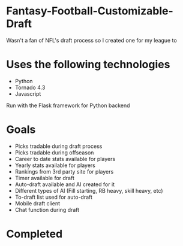 # Fantasy-Football-Customizable-Draft
Wasn't a fan of NFL's draft process so I created one for my league to 


# Uses the following technologies
* Python
 * Tornado 4.3
* Javascript


Run with the Flask framework for Python backend

# Goals
* Picks tradable during draft process
* Picks tradable during offseason
* Career to date stats available for players
* Yearly stats available for players
* Rankings from 3rd party site for players
* Timer available for draft
 * Auto-draft available and AI created for it
  * Different types of AI (Fill starting, RB heavy, skill heavy, etc)
* To-draft list used for auto-draft
* Mobile draft client
* Chat function during draft

# Completed
